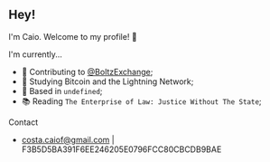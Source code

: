 ## Hey!

I'm Caio. Welcome to my profile! 🫶

I'm currently...
- 👷 Contributing to [@BoltzExchange](https://github.com/BoltzExchange/);
- 🌱 Studying Bitcoin and the Lightning Network;
- 🏡 Based in `undefined`;
- 📚 Reading `The Enterprise of Law: Justice Without The State`;

Contact
- costa.caiof@gmail.com | F3B5D5BA391F6EE246205E0796FCC80CBCDB9BAE
